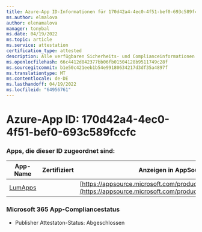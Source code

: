```yaml
---
title: Azure-App ID-Informationen für 170d42a4-4ec0-4f51-bef0-693c589fccfc
ms.author: elmalova
author: elenamalova
manager: tonybal
ms.date: 04/19/2022
ms.topic: article
ms.service: attestation
certification_type: attested
description: Alle verfügbaren Sicherheits- und Complianceinformationen für 170d42a4-4ec0-4f51-bef0-693c589fccfc.
ms.openlocfilehash: 66c4412d842377bb06fb01504128b9511749c28f
ms.sourcegitcommit: b1e50c421eeb1b54e99180634217d3df35a4897f
ms.translationtype: MT
ms.contentlocale: de-DE
ms.lasthandoff: 04/19/2022
ms.locfileid: "64956761"
---
```

# <a name="azure-app-id-170d42a4-4ec0-4f51-bef0-693c589fccfc"></a>Azure-App ID: 170d42a4-4ec0-4f51-bef0-693c589fccfc


### <a name="apps-associated-with-this-id"></a>Apps, die dieser ID zugeordnet sind:
| **App-Name** | **Zertifiziert** | **Anzeigen in AppSource** |
|--------------|---------------|-----------------------|
| [LumApps](../forward/WA200001015.md) |  | [https://appsource.microsoft.com/product/office/WA200001015](https://appsource.microsoft.com/product/office/WA200001015) |

### <a name="microsoft-365-app-compliance-status"></a>Microsoft 365 App-Compliancestatus
- Publisher Attestaton-Status: Abgeschlossen
